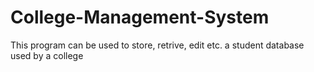 # College-Management-System
This program can be used to store, retrive, edit etc. a student database used by a college
